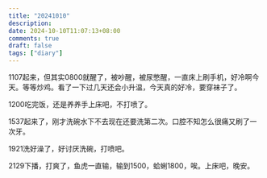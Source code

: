 ```yaml
---
title: "20241010"
description: 
date: 2024-10-10T11:07:13+08:00
comments: true
draft: false
tags: ["diary"]
---
```

1107起来，但其实0800就醒了，被吵醒，被尿憋醒，一直床上刷手机，好冷啊今天。等等炒鸡。看了一下过几天还会小升温，今天真的好冷，要穿袜子了。

1200吃完饭，还是养养手上床吧，不打喷了。

1537起来了，刚才洗碗水下不去现在还要洗第二次。口腔不知怎么很痛又刷了一次牙。

1921洗好澡了，好讨厌洗碗，打喷吧。

2129下播，打爽了，鱼虎一直输，输到1500，蛤蜊1800，唉。上床吧，晚安。
